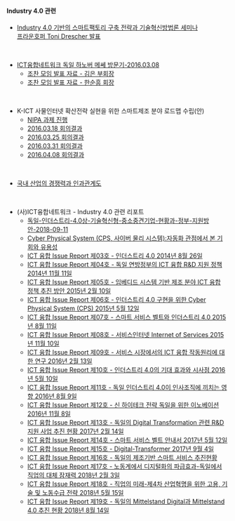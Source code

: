 #### Industry 4.0 관련

- [Industry 4.0 기반의 스마트팩토리 구축 전략과 기술혁신방법론 세미나](2016.02.26.Industry4.0-G밸리.pdf)  
  [프라운호퍼 Toni Drescher 발표](20160726_Introduction%20I4.0_drh.pdf)
  
<br>

- [ICT융합네트워크 독일 하노버 메쎄 방문기-2016.03.08](2016.03.08.ICT%20융합네트워크-하노버%20메쎄%20방문기.pdf)
  - [조찬 모임 발표 자료 - 김은 부회장](조찬-발표자료-160308-김은.pdf)
  - [조찬 모임 발표 자료 - 한순흥 회장](조찬-발표자료-160308-한순흥-(김은-수정).pdf)
  
<br>  
  
- K-ICT 사물인터넷 확산전략 실현을 위한 스마트제조 분야 로드맵 수립(안)
  - [NIPA 과제 진행](NIPA%20과제%202016-3-18%20회의%20결과물%202016-03-25%20회의%20자료.pdf)   
  - [2016.03.18 회의결과](2016.03.18.스마트제조%20분야%20WG_회의록%20Updated%20by%20김은%20및%20한순흥.pdf)  
  - [2016.03.25 회의결과](2016.03.25.스마트제조%20분야%20WG_회의록.pdf)  
  - [2016.03.31 회의결과](제조혁신%20FGI%20회의록_20160331.pdf)
  - [2016.04.08 회의결과](2016.04.08.스마트제조%20분야%20WG_회의록.pdf)  
  
<br>

- [국내 산업의 경쟁력과 인과관계도](지식서비스_인과관계도-20160104.pptx)  

  
<br>

- (사)ICT융합네트워크 - Industry 4.0 관련 리포트
  - [독일-인더스트리-4.0상-기술혁신형-중소중견기업-현황과-정부-지원방안-2018-09-11](/INDUSTRY4/독일-인더스트리-4.0상-기술혁신형-중소중견기업-현황과-정부-지원방안-2018-09-11.pdf)  
  - [Cyber Physical System (CPS, 사이버 물리 시스템):자동화 관점에서 본 기회와 유용성](/INDUSTRY4/CPS-번역-VDI-문서-김은-완역본-2015-06-09.pdf)  
  - [ICT 융합 Issue Report 제03호 - 인더스트리 4.0 2014년 8월 26일](/INDUSTRY4/ICT-융합-Issue-Report-제3호-2014-08-26.pdf)   
  - [ICT 융합 Issue Report 제04호 - 독일 연방정부의 ICT 융합 R&D 지원 정책 2014년 11월 11일](/INDUSTRY4/ICT-융합-Issue-Report-제4호-2014-11-11.pdf)   
  - [ICT 융합 Issue Report 제05호 - 임베디드 시스템 기반 제조 분야 ICT 융합 정책 추진 방안 2015년 2월 10일](/INDUSTRY4/ICT-융합-Issue-Report-제5호-2015-02-10.pdf)  
  - [ICT 융합 Issue Report 제06호 - 인더스트리 4.0 구현을 위한 Cyber Physical System (CPS) 2015년 5월 12일](/INDUSTRY4/ICT-융합-Issue-Report-제6호-2015-05-12.pdf)  
  - [ICT 융합 Issue Report 제07호 - 스마트 서비스 벨트와 인더스트리 4.0 2015년 8월 11일](/INDUSTRY4/ICT-융합-Issue-Report-제7호-2015-08-11.pdf)  
  - [ICT 융합 Issue Report 제08호 - 서비스인터넷 Internet of Services 2015년 11월 10일](/INDUSTRY4/ICT-융합-Issue-Report-제8호-2015-11-10.pdf)  
  - [ICT 융합 Issue Report 제09호 - 서비스 시장에서의 ICT 융합 작동원리에 대한 연구 2016년 2월 13일](/INDUSTRY4/ICT-융합-Issue-Report-제9호-2016-02-13.pdf)  
  - [ICT 융합 Issue Report 제10호 - 인더스트리 4.0의 기대 효과와 시사점 2016년 5월 10일](/INDUSTRY4/ICT-융합-Issue-Report-제10호-2016-05-10.pdf)  
  - [ICT 융합 Issue Report 제11호 - 독일 인더스트리 4.0이 인사조직에 끼치는 영향 2016년 8월 9일](/INDUSTRY4/ICT-융합-Issue-Report-제11호-2016-08-09.pdf)  
  - [ICT 융합 Issue Report 제12호 - 신 하이테크 전략 독일을 위한 이노베이션 2016년 11월 8일](/INDUSTRY4/ICT-융합-Issue-Report-제12호-2016-11-08.pdf)  
  - [ICT 융합 Issue Report 제13호 - 독일의 Digital Transformation 관련 R&D 지원 사업 추진 현황 2017년 2월 14일](/INDUSTRY4/ICT-융합-Issue-Report-제-13호-2017-02-14.pdf)  
  - [ICT 융합 Issue Report 제14호 - 스마트 서비스 벨트 안내서 2017년 5월 12일](/INDUSTRY4/ICT-융합-Issue-Report-제14호-2017-05-12.pdf)  
  - [ICT 융합 Issue Report 제15호 - Digital-Transformer 2017년 9월 4일](/INDUSTRY4/ICT-융합-Issue-Report-제-15호-2017-09-04.pdf)   
  - [ICT 융합 Issue Report 제16호 - 독일의 제조기반 스마트 서비스 추진현황](/INDUSTRY4/ICT-융합-Issue-Report-제16호-2017-11-14.pdf)  
  - [ICT 융합 Issue Report 제17호 - 노동계에서 디지털화의 파급효과-독일에서 직업의 대체 잠재력 2018년 2월 3일](/INDUSTRY4/ICT-융합-Issue-Report-제17호-2018-2-3.pdf)  
  - [ICT 융합 Issue Report 제18호 - 직업의 미래-제4차 산업혁명을 위한 고용, 기술 및 노동수급 전략 2018년 5월 15일](/INDUSTRY4/ICT-융합-Issue-Report-제18호-2018-5-15.pdf)  
  - [ICT 융합 Issue Report 제19호 - 독일의 Mittelstand Digital과 Mittelstand 4.0 추진 현황 2018년 8월 14일](/INDUSTRY4/ICT-융합-Issue-Report-제19호-2018-8-14.pdf)  
  
  
  
  
  
  
  
 
  
